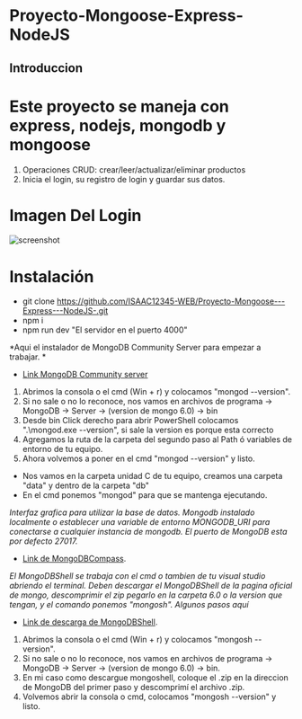 # Proyecto-Mongoose-Express-NodeJS
## Introduccion 
# Este proyecto se maneja con express, nodejs, mongodb y mongoose
1. Operaciones CRUD: crear/leer/actualizar/eliminar productos
2. Inicia el login, su registro de login y guardar sus datos.
# Imagen Del Login 

![screenshot](https://user-images.githubusercontent.com/89948658/231792087-a46045ec-e4a7-46fe-aab7-93821db7725d.png)

# Instalación
- git clone https://github.com/ISAAC12345-WEB/Proyecto-Mongoose---Express---NodeJS-.git
- npm i
- npm run dev "El servidor en el puerto 4000"

*Aqui el instalador de MongoDB Community Server para empezar a trabajar. *
- [Link MongoDB Community server](https://www.mongodb.com/try/download/community)
1. Abrimos la consola o el cmd (Win + r) y colocamos "mongod --version".
2. Si no sale o no lo reconoce, nos vamos en archivos de programa -> MongoDB -> Server -> (version de mongo 6.0) -> bin
3. Desde bin Click derecho para abrir PowerShell colocamos ".\mongod.exe --version", si sale la version es porque esta correcto
4. Agregamos la ruta de la carpeta del segundo paso al Path ó variables de entorno de tu equipo.
5. Ahora volvemos a poner en el cmd "mongod --version" y listo.
- Nos vamos en la carpeta unidad C de tu equipo, creamos una carpeta "data" y dentro de la carpeta "db"
- En el cmd ponemos "mongod" para que se mantenga ejecutando.


*Interfaz grafica para utilizar la base de datos.*
*Mongodb instalado localmente o establecer una variable de entorno MONGODB_URI para conectarse a cualquier instancia de mongodb. El puerto de MongoDB esta por defecto 27017.*
- [Link de MongoDBCompass](https://www.mongodb.com/try/download/compass).

*El MongoDBShell se trabaja con el cmd o tambien de tu visual studio abriendo el terminal. Deben descargar el MongoDBShell de la pagina oficial de mongo, descomprimir el zip  pegarlo en la carpeta 6.0 o la version que tengan, y el comando ponemos "mongosh". Algunos pasos aquí*
- [Link de descarga de MongoDBShell](https://www.mongodb.com/try/download/shell).
1. Abrimos la consola o el cmd (Win + r) y colocamos "mongosh --version".
2. Si no sale o no lo reconoce, nos vamos en archivos de programa -> MongoDB -> Server -> (version de mongo 6.0) -> bin.
3. En mi caso como descargue mongoshell, coloque el .zip en la direccion de MongoDB del primer paso y descomprimí el archivo .zip.
5. Volvemos abrir la consola o cmd, colocamos "mongosh --version" y listo.

